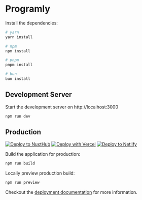 # Programly

Install the dependencies:

```bash
# yarn
yarn install

# npm
npm install

# pnpm
pnpm install

# bun
bun install
```

## Development Server

Start the development server on http://localhost:3000

```bash
npm run dev
```

## Production

[![Deploy to NuxtHub](https://hub.nuxt.com/button.svg)](https://hub.nuxt.com/new?repo=mdobydullah/programly)
[![Deploy with Vercel](https://vercel.com/button)](https://vercel.com/new/clone?repository-url=https://github.com/mdobydullah/programly)
[![Deploy to Netlify](https://www.netlify.com/img/deploy/button.svg)](https://app.netlify.com/start/deploy?repository=https://github.com/mdobydullah/programly)

Build the application for production:

```bash
npm run build
```

Locally preview production build:

```bash
npm run preview
```

Checkout the [deployment documentation](https://nuxt.com/docs/getting-started/deployment) for more information.
